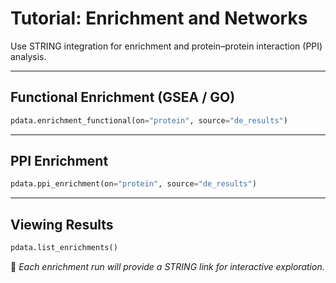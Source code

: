 # Tutorial: Enrichment and Networks

Use STRING integration for enrichment and protein–protein interaction (PPI) analysis.

---

## Functional Enrichment (GSEA / GO)

```python
pdata.enrichment_functional(on="protein", source="de_results")
```

---

## PPI Enrichment

```python
pdata.ppi_enrichment(on="protein", source="de_results")
```

---

## Viewing Results

```python
pdata.list_enrichments()
```

🔗 *Each enrichment run will provide a STRING link for interactive exploration.*
